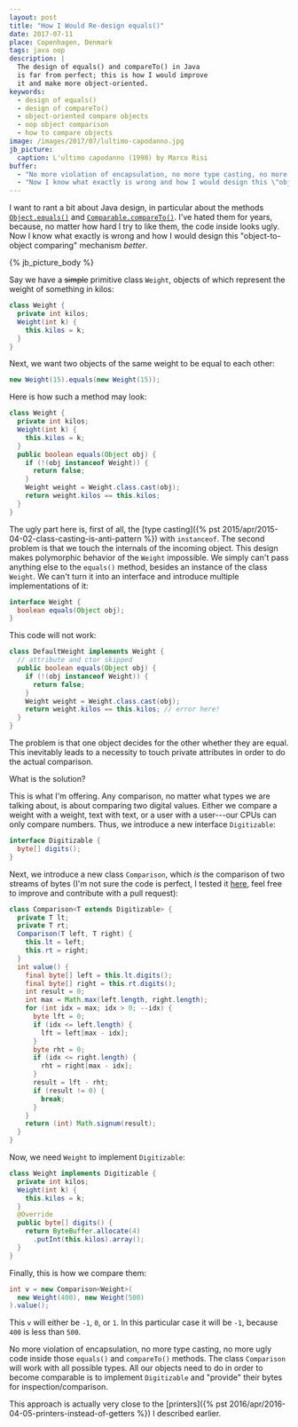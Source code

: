 ```yaml
---
layout: post
title: "How I Would Re-design equals()"
date: 2017-07-11
place: Copenhagen, Denmark
tags: java oop
description: |
  The design of equals() and compareTo() in Java
  is far from perfect; this is how I would improve
  it and make more object-oriented.
keywords:
  - design of equals()
  - design of compareTo()
  - object-oriented compare objects
  - oop object comparison
  - how to compare objects
image: /images/2017/07/lultimo-capodanno.jpg
jb_picture:
  caption: L'ultimo capodanno (1998) by Marco Risi
buffer:
  - "No more violation of encapsulation, no more type casting, no more ugly code inside those equals() and compareTo() methods"
  - "Now I know what exactly is wrong and how I would design this \"object-to-object comparing\" mechanism better"
---
```


I want to rant a bit about Java design, in particular about the methods
[`Object.equals()`](https://docs.oracle.com/javase/7/docs/api/java/lang/Object.html#equals%28java.lang.Object%29)
and
[`Comparable.compareTo()`](https://docs.oracle.com/javase/7/docs/api/java/lang/Comparable.html#compareTo%28T%29).
I've hated them for years, because, no matter how hard
I try to like them, the code inside looks ugly. Now I know what exactly
is wrong and how I would design this "object-to-object comparing" mechanism
_better_.

<!--more-->

{% jb_picture_body %}

Say we have a ~~simple~~ primitive class `Weight`, objects of which
represent the weight of something in kilos:

```java
class Weight {
  private int kilos;
  Weight(int k) {
    this.kilos = k;
  }
}
```

Next, we want two objects of the same weight to be equal to each other:

```java
new Weight(15).equals(new Weight(15));
```

Here is how such a method may look:

```java
class Weight {
  private int kilos;
  Weight(int k) {
    this.kilos = k;
  }
  public boolean equals(Object obj) {
    if (!(obj instanceof Weight)) {
      return false;
    }
    Weight weight = Weight.class.cast(obj);
    return weight.kilos == this.kilos;
  }
}
```

The ugly part here is, first of all, the
[type casting]({% pst 2015/apr/2015-04-02-class-casting-is-anti-pattern %})
with `instanceof`. The second problem
is that we touch the internals of the incoming object. This design makes
polymorphic behavior of the `Weight` impossible. We simply can't pass
anything else to the `equals()` method, besides an instance of the
class `Weight`. We can't turn it into an interface and introduce
multiple implementations of it:

```java
interface Weight {
  boolean equals(Object obj);
}
```

This code will not work:

```java
class DefaultWeight implements Weight {
  // attribute and ctor skipped
  public boolean equals(Object obj) {
    if (!(obj instanceof Weight)) {
      return false;
    }
    Weight weight = Weight.class.cast(obj);
    return weight.kilos == this.kilos; // error here!
  }
}
```

The problem is that one object decides for the other whether they are
equal. This inevitably leads to a necessity to touch private attributes in order
to do the actual comparison.

What is the solution?

This is what I'm offering. Any comparison, no matter what types we
are talking about, is about comparing two digital values. Either we
compare a weight with a weight, text with text, or a user with a user---our
CPUs can only compare numbers. Thus, we introduce a new interface
`Digitizable`:

```java
interface Digitizable {
  byte[] digits();
}
```

Next, we introduce a new class `Comparison`, which _is_ the comparison of
two streams of bytes (I'm not sure the code is perfect, I tested it
[here](https://github.com/yegor256/blog/tree/master/_samples/2017/07/equals),
feel free to improve and contribute with a pull request):

```java
class Comparison<T extends Digitizable> {
  private T lt;
  private T rt;
  Comparison(T left, T right) {
    this.lt = left;
    this.rt = right;
  }
  int value() {
    final byte[] left = this.lt.digits();
    final byte[] right = this.rt.digits();
    int result = 0;
    int max = Math.max(left.length, right.length);
    for (int idx = max; idx > 0; --idx) {
      byte lft = 0;
      if (idx <= left.length) {
        lft = left[max - idx];
      }
      byte rht = 0;
      if (idx <= right.length) {
        rht = right[max - idx];
      }
      result = lft - rht;
      if (result != 0) {
        break;
      }
    }
    return (int) Math.signum(result);
  }
}
```

Now, we need `Weight` to implement `Digitizable`:

```java
class Weight implements Digitizable {
  private int kilos;
  Weight(int k) {
    this.kilos = k;
  }
  @Override
  public byte[] digits() {
    return ByteBuffer.allocate(4)
      .putInt(this.kilos).array();
  }
}
```

Finally, this is how we compare them:

```java
int v = new Comparison<Weight>(
  new Weight(400), new Weight(500)
).value();
```

This `v` will either be `-1`, `0`, or `1`. In this particular case it will be `-1`,
because `400` is less than `500`.

No more violation of encapsulation, no more type casting, no more
ugly code inside those `equals()` and `compareTo()` methods.
The class `Comparison` will work with all possible types. All our objects
need to do in order to become comparable is to implement `Digitizable` and
"provide" their bytes for inspection/comparison.

This approach is actually very close to the
[printers]({% pst 2016/apr/2016-04-05-printers-instead-of-getters %})
I described earlier.
